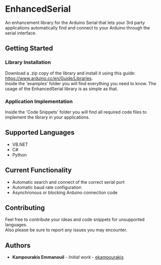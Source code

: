 # EnhancedSerial
An enhancement library for the Arduino Serial that lets your 3rd party applications automatically find and connect to your Arduino through the serial interface. 

## Getting Started

### Library Installation
Download a .zip copy of the library and install it using this guide: https://www.arduino.cc/en/Guide/Libraries. <br />
Inside the 'examples' folder you will find everything you need to know. The usage of the EnhancedSerial library is as simple as that.

### Application Implementation
Inside the 'Code Snippets' folder you will find all required code files to implement the library in your applications.

## Supported Languages
* VB.NET
* C#
* Python

## Current Functionality
* Automatic search and connect of the correct serial port
* Automatic baud rate configuration
* Asynchronous or blocking Arduino connection code 

## Contributing
Feel free to contribute your ideas and code snippets for unsupported languages. <br />
Also please be sure to report any issues you may encounter.

## Authors
* **Kampourakis Emmanouil** - *Initial work* - [ekampourakis](https://github.com/ekampourakis)
